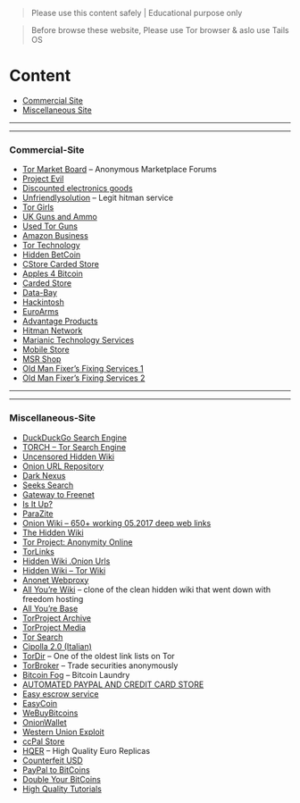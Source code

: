 > Please use this content safely | Educational purpose only

> Before browse these website, Please use Tor browser & aslo use Tails OS 

# Content 
 
  - [Commercial Site](#Commercial-Site)
  - [Miscellaneous Site](#Miscellaneous-Site)




---

---

### Commercial-Site
  
  - [Tor Market Board](http://6w6vcynl6dumn67c.onion/) – Anonymous Marketplace Forums
  - [Project Evil](http://wvk32thojln4gpp4.onion/)
  - [Discounted electronics goods](http://5mvm7cg6bgklfjtp.onion/)
  - [Unfriendlysolution](http://lw4ipk5choakk5ze.onion/raw/evbLewgkDSVkifzv8zAo/) – Legit hitman service
  - [Tor Girls](http://nr6juudpp4as4gjg.onion/torgirls.html)
  - [UK Guns and Ammo](http://tuu66yxvrnn3of7l.onion/)
  - [Used Tor Guns](http://nr6juudpp4as4gjg.onion/torguns.htm)
  - [Amazon Business](http://ucx7bkbi2dtia36r.onion/)
  - [Tor Technology](http://nr6juudpp4as4gjg.onion/tor.html)
  - [Hidden BetCoin](http://hbetshipq5yhhrsd.onion/)
  - [CStore Carded Store](http://cstoreav7i44h2lr.onion/)
  - [Apples 4 Bitcoin](http://tfwdi3izigxllure.onion/)
  - [Carded Store](http://e2qizoerj4d6ldif.onion/)
  - [Data-Bay](http://jvrnuue4bvbftiby.onion/)
  - [Hackintosh](http://bgkitnugq5ef2cpi.onion/)
  - [EuroArms](http://vlp4uw5ui22ljlg7.onion/)
  - [Advantage Products](http://b4vqxw2j36wf2bqa.onion/)
  - [Hitman Network](http://ybp4oezfhk24hxmb.onion/)
  - [Marianic Technology Services](http://mts7hqqqeogujc5e.onion/)
  - [Mobile Store](http://mobil7rab6nuf7vx.onion/)
  - [MSR Shop](http://54flq67kqr5wvjqf.onion/)
  - [Old Man Fixer’s Fixing Services 1](http://yth5q7zdmqlycbcz.onion/)
  - [Old Man Fixer’s Fixing Services 2](http://matrixtxri745dfw.onion/)



---
---



### Miscellaneous-Site


  - [DuckDuckGo Search Engine](https://3g2upl4pq6kufc4m.onion/)
  - [TORCH – Tor Search Engine](http://xmh57jrzrnw6insl.onion/)
  - [Uncensored Hidden Wiki](http://zqktlwi4fecvo6ri.onion/wiki/index.php/Main_Page)
  - [Onion URL Repository](http://32rfckwuorlf4dlv.onion/)
  - [Dark Nexus](http://e266al32vpuorbyg.onion/bookmarks.php)
  - [Seeks Search](http://5plvrsgydwy2sgce.onion/)
  - [Gateway to Freenet](http://2vlqpcqpjlhmd5r2.onion/)
  - [Is It Up?](http://nlmymchrmnlmbnii.onion/)
  - [ParaZite](http://kpynyvym6xqi7wz2.onion/links.html)
  - [Onion Wiki – 650+ working 05.2017 deep web links]()
  - [The Hidden Wiki](http://wiki5kauuihowqi5.onion/)
  - [Tor Project: Anonymity Online](http://kpvz7ki2v5agwt35.onion/)
  - [TorLinks](http://torlinkbgs6aabns.onion/)
  - [Hidden Wiki .Onion Urls](http://jh32yv5zgayyyts3.onion/)
  - [Hidden Wiki – Tor Wiki](http://wikitjerrta4qgz4.onion/)
  - [Anonet Webproxy](http://xdagknwjc7aaytzh.onion/)
  - [All You’re Wiki](http://3fyb44wdhnd2ghhl.onion/wiki/index.php?title=Main_Page) – clone of the clean hidden wiki that went down with freedom hosting
  - [All You’re Base](http://3fyb44wdhnd2ghhl.onion/)
  - [TorProject Archive](http://j6im4v42ur6dpic3.onion/)
  - [TorProject Media](http://p3igkncehackjtib.onion/)
  - [Tor Search](http://kbhpodhnfxl3clb4.onion/)
  - [Cipolla 2.0 (Italian)](http://cipollatnumrrahd.onion/)
  - [TorDir](http://dppmfxaacucguzpc.onion/) – One of the oldest link lists on Tor
  - [TorBroker](http://torbrokerge7zxgq.onion/) – Trade securities anonymously
  - [Bitcoin Fog](http://fogcore5n3ov3tui.onion/) – Bitcoin Laundry
  - [AUTOMATED PAYPAL AND CREDIT CARD STORE](http://2vx63nyktk4kxbxb.onion/)
  - [Easy escrow service](http://samsgdtwz6hvjyu4.onion/)
  - [EasyCoin](http://easycoinsayj7p5l.onion/)
  - [WeBuyBitcoins](http://jzn5w5pac26sqef4.onion/)
  - [OnionWallet](http://ow24et3tetp6tvmk.onion/)
  - [Western Union Exploit](http://qc7ilonwpv77qibm.onion/)
  - [ccPal Store](http://3dbr5t4pygahedms.onion/)
  - [HQER](http://y3fpieiezy2sin4a.onion/) – High Quality Euro Replicas
  - [Counterfeit USD](http://qkj4drtgvpm7eecl.onion/)
  - [PayPal to BitCoins](http://nr6juudpp4as4gjg.onion/pptobtc.html)
  - [Double Your BitCoins](http://nr6juudpp4as4gjg.onion/doublecoins.html)
  - [High Quality Tutorials](http://lw4ipk5choakk5ze.onion/raw/4588/)








